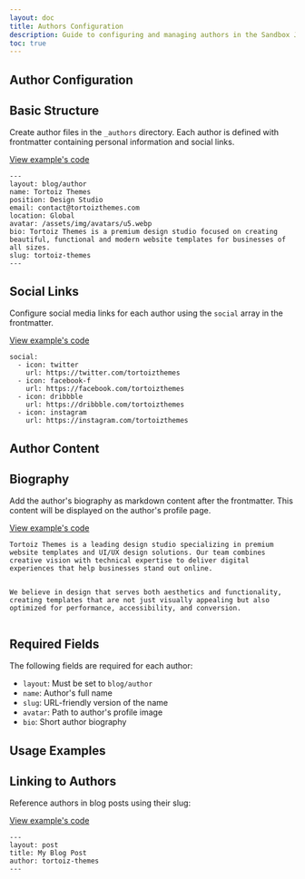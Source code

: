 ```yaml
---
layout: doc
title: Authors Configuration
description: Guide to configuring and managing authors in the Sandbox Jekyll theme
toc: true
---
```


<section id="snippet-1" class="wrapper pt-16">
  <h2 class="display-5 mb-8">Author Configuration</h2>

  <section id="snippet-1-1">
    <h2 class="mb-5 mt-n15 pt-15 zindex-n">Basic Structure</h2>
    <div class="card mb-12">
      <div class="card-body">
        <p class="mb-0">Create author files in the <code>_authors</code> directory. Each author is defined with frontmatter containing personal information and social links.</p>
      </div>
      <div class="card-footer position-relative">
        <a class="collapse-link collapsed stretched-link" data-bs-toggle="collapse" href="#collapse-1-1">View example's code</a>
      </div>
      <div id="collapse-1-1" class="card-footer bg-dark p-0 accordion-collapse collapse">
        <div class="code-wrapper">
          <div class="code-wrapper-inner">
<pre class="language-yaml"><code>---
layout: blog/author
name: Tortoiz Themes
position: Design Studio
email: contact@tortoizthemes.com
location: Global
avatar: /assets/img/avatars/u5.webp
bio: Tortoiz Themes is a premium design studio focused on creating beautiful, functional and modern website templates for businesses of all sizes.
slug: tortoiz-themes
---</code></pre>
          </div>
        </div>
      </div>
    </div>
  </section>

  <section id="snippet-1-2">
    <h2 class="mb-5 mt-n15 pt-15 zindex-n">Social Links</h2>
    <div class="card mb-12">
      <div class="card-body">
        <p class="mb-0">Configure social media links for each author using the <code>social</code> array in the frontmatter.</p>
      </div>
      <div class="card-footer position-relative">
        <a class="collapse-link collapsed stretched-link" data-bs-toggle="collapse" href="#collapse-1-2">View example's code</a>
      </div>
      <div id="collapse-1-2" class="card-footer bg-dark p-0 accordion-collapse collapse">
        <div class="code-wrapper">
          <div class="code-wrapper-inner">
<pre class="language-yaml"><code>social:
  - icon: twitter
    url: https://twitter.com/tortoizthemes
  - icon: facebook-f
    url: https://facebook.com/tortoizthemes
  - icon: dribbble
    url: https://dribbble.com/tortoizthemes
  - icon: instagram
    url: https://instagram.com/tortoizthemes</code></pre>
          </div>
        </div>
      </div>
    </div>
  </section>
</section>

<section id="snippet-2" class="wrapper pt-16">
  <h2 class="display-5 mb-8">Author Content</h2>

  <section id="snippet-2-1">
    <h2 class="mb-5 mt-n15 pt-15 zindex-n">Biography</h2>
    <div class="card mb-12">
      <div class="card-body">
        <p class="mb-0">Add the author's biography as markdown content after the frontmatter. This content will be displayed on the author's profile page.</p>
      </div>
      <div class="card-footer position-relative">
        <a class="collapse-link collapsed stretched-link" data-bs-toggle="collapse" href="#collapse-2-1">View example's code</a>
      </div>
      <div id="collapse-2-1" class="card-footer bg-dark p-0 accordion-collapse collapse">
        <div class="code-wrapper">
          <div class="code-wrapper-inner">
<pre class="language-markdown"><code>Tortoiz Themes is a leading design studio specializing in premium website templates and UI/UX design solutions. Our team combines creative vision with technical expertise to deliver digital experiences that help businesses stand out online.

We believe in design that serves both aesthetics and functionality, creating templates that are not just visually appealing but also optimized for performance, accessibility, and conversion.</code></pre>
          </div>
        </div>
      </div>
    </div>
  </section>

  <section id="snippet-2-2">
    <h2 class="mb-5 mt-n15 pt-15 zindex-n">Required Fields</h2>
    <div class="card mb-12">
      <div class="card-body">
        <p class="mb-0">The following fields are required for each author:</p>
        <ul class="mb-0">
          <li><code>layout</code>: Must be set to <code>blog/author</code></li>
          <li><code>name</code>: Author's full name</li>
          <li><code>slug</code>: URL-friendly version of the name</li>
          <li><code>avatar</code>: Path to author's profile image</li>
          <li><code>bio</code>: Short author biography</li>
        </ul>
      </div>
    </div>
  </section>
</section>

<section id="snippet-3" class="wrapper pt-16">
  <h2 class="display-5 mb-8">Usage Examples</h2>

  <section id="snippet-3-1">
    <h2 class="mb-5 mt-n15 pt-15 zindex-n">Linking to Authors</h2>
    <div class="card mb-12">
      <div class="card-body">
        <p class="mb-0">Reference authors in blog posts using their slug:</p>
      </div>
      <div class="card-footer position-relative">
        <a class="collapse-link collapsed stretched-link" data-bs-toggle="collapse" href="#collapse-3-1">View example's code</a>
      </div>
      <div id="collapse-3-1" class="card-footer bg-dark p-0 accordion-collapse collapse">
        <div class="code-wrapper">
          <div class="code-wrapper-inner">
<pre class="language-yaml"><code>---
layout: post
title: My Blog Post
author: tortoiz-themes
---</code></pre>
          </div>
        </div>
      </div>
    </div>
  </section>
</section>